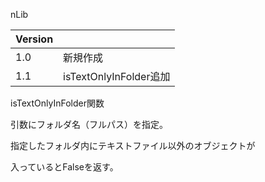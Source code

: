 nLib



| Version |                        |
| ------- | ---------------------- |
| 1.0     | 新規作成               |
| 1.1     | isTextOnlyInFolder追加 |



isTextOnlyInFolder関数

引数にフォルダ名（フルパス）を指定。

指定したフォルダ内にテキストファイル以外のオブジェクトが

入っているとFalseを返す。

